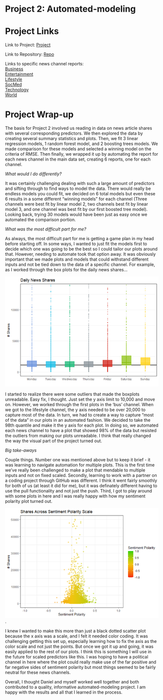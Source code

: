 Project 2: Automated-modeling
================

# **Project Links**

Link to Project: [Project](https://ecbrown7.github.io/ST558_project2/)

Link to Repository: [Repo](https://github.com/ecbrown7/ST558_project2)

Links to specific news channel reports:  
[Business](https://github.com/ecbrown7/ST558_project2/blob/main/bus.md)  
[Entertainment](https://github.com/ecbrown7/ST558_project2/blob/main/entertainment.md)  
[Lifestyle](https://github.com/ecbrown7/ST558_project2/blob/main/lifestyle.md)  
[SocMed](https://github.com/ecbrown7/ST558_project2/blob/main/socmed.md)  
[Technology](https://github.com/ecbrown7/ST558_project2/blob/main/tech.md)  
[World](https://github.com/ecbrown7/ST558_project2/blob/main/world.md)

# **Project Wrap-up**

The basis for Project 2 involved us reading in data on news article
shares with several corresponding predictors. We then explored the data
by creating several summary statistics and plots. Then, we fit 3 linear
regression models, 1 random forest model, and 2 boosting trees models.
We made comparison for these models and selected a winning model on the
criteria of RMSE. Then finally, we wrapped it up by automating the
report for each news channel in the main data set, creating 6 reports,
one for each channel.

*What would I do differently?*

It was certainly challenging dealing with such a large amount of
predictors and sifting through to find ways to model the data. There
would really be endless models you could fit, we decided on 6 total
models but even these 6 results in a some different “winning models” for
each channel (Three channels were best fit by linear model 2, two
channels best fit by linear model 3, and one channel was best fit by our
first boosted tree model). Looking back, trying 30 models would have
been just as easy once we automated the comparison portion.

*What was the most difficult part for me?*

As always, the most difficult part for me is getting a game plan in my
head before starting off. In some ways, I wanted to just fit the models
first to decide which one was going to be the best so I could tailor our
plots around that. However, needing to automate took that option away.
It was obviously important that we made plots and models that could
withstand different inputs and not be tied down to the data of a
specific channel. For example, as I worked through the box plots for the
daily news shares…

![](https://github.com/ecbrown7/ST558_project2/blob/main/README_files/figure-gfmunnamed-chunk-8-1.png)

I started to realize there were some outliers that made the boxplots
unreadable. Easy fix, I thought. Just set the y axis limit to 10,000 and
move on. However, we worked through the first plots in the ‘bus’
channel. When we got to the lifestyle channel, the y axis needed to be
over 20,000 to capture most of the data. In turn, we had to create a way
to capture “most of the data” in our plots in an automated fashion. We
decided to take the 98th quantile and make it the y axis for each plot.
In doing so, we automated each news channel to have a plot that showed
98% of the data but resisted the outliers from making our plots
unreadable. I think that really changed the way the visual part of the
project turned out.

*Big take-aways*

Couple things. Number one was mentioned above but to keep it brief - it
was learning to navigate automation for multiple plots. This is the
first time we’ve really been challenged to make a plot that mendable to
multiple inputs and not on fixed scaled. Secondly, learning to work with
a partner on a coding project through GitHub was different. I think it
went fairly smoothly for both of us (at least it did for me), but it was
definately different having to use the pull functionality and not just
the push. Third, I got to play around with some plots in here and I was
really happy with how my sentiment polarity plot turned out.

![](https://github.com/ecbrown7/ST558_project2/blob/main/README_files/figure-gfmunnamed-chunk-9-1.png).

I knew I wanted to make this more than just a black dotted scatter plot
because the x axis was a scale, and I felt it needed color coding. It
was challenging getting this set up, especially learning how to fix the
axis as the color scale and not just the points. But once we got it up
and going, it was easily applied to the rest of our plots. I think this
is something I will use in the future for scaled predictors like this. I
was hoping to have a political channel in here where the plot could
really make use of the far positive and far negative sides of sentiment
polarity but most things seemed to be fairly neutral for these news
channels.

Overall, I thought Daniel and myself worked well together and both
contributed to a quality, informative automated-modeling project. I am
happy with the results and all that I learned in the process.
